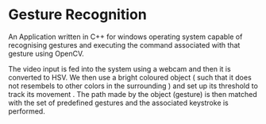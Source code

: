 Gesture Recognition
===================

An Application written in C++ for windows operating system capable of recognising gestures and
executing the command associated with that gesture using OpenCV.

The video input is fed into the system using a webcam and then it is converted to HSV. We then use a bright
coloured object ( such that it does not resembels to other colors in the surrounding ) and set up its threshold to track its movement . The path made by the object (gesture) is then matched with the
set of predefined gestures and the associated keystroke is performed.